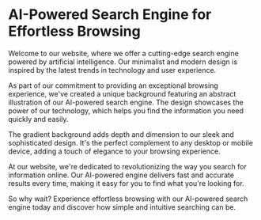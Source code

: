 <!--font:Poppins-->

# AI-Powered Search Engine for Effortless Browsing

Welcome to our website, where we offer a cutting-edge search engine powered by artificial intelligence. Our minimalist and modern design is inspired by the latest trends in technology and user experience.

As part of our commitment to providing an exceptional browsing experience, we've created a unique background featuring an abstract illustration of our AI-powered search engine. The design showcases the power of our technology, which helps you find the information you need quickly and easily.

The gradient background adds depth and dimension to our sleek and sophisticated design. It's the perfect complement to any desktop or mobile device, adding a touch of elegance to your browsing experience.

At our website, we're dedicated to revolutionizing the way you search for information online. Our AI-powered engine delivers fast and accurate results every time, making it easy for you to find what you're looking for.

So why wait? Experience effortless browsing with our AI-powered search engine today and discover how simple and intuitive searching can be.

<!--

Write me markdown content of website with wallpaper:

"A wallpaper featuring an abstract illustration of an AI-powered search engine, with a minimalist and modern design, set against a gradient background."

The header of the page should not be copy of the text but rather a real content of the website which is using this wallpaper.


---


# AI-Powered Search Engine for Modern Users

Welcome to our website, where we offer a cutting-edge search engine powered by artificial intelligence. Our minimalist and modern design is inspired by the latest trends in technology and user experience.

To enhance your browsing experience, we have created a unique wallpaper featuring an abstract illustration of our AI-powered search engine. The wallpaper showcases the power of our technology, which helps you find the information you need quickly and easily.

The wallpaper features a gradient background that adds depth and dimension to the design. It's perfect for anyone who wants to add a touch of sophistication to their desktop or mobile device.

At our website, we strive to provide the best possible search experience for modern users. With our AI-powered search engine and sleek design, you can enjoy fast and accurate results every time you search.

So why wait? Download our wallpaper today and experience the power of our AI-powered search engine for yourself!


---


Heading is too long, rewrite whole content.


---


# Experience the Power of Our AI-Powered Search Engine with a Modern Wallpaper

Welcome to our website, where we offer a cutting-edge search engine powered by artificial intelligence. Our minimalist and modern design is inspired by the latest trends in technology and user experience.

To enhance your browsing experience, we have created a unique wallpaper featuring an abstract illustration of our AI-powered search engine. The wallpaper showcases the power of our technology, which helps you find the information you need quickly and easily.

The wallpaper features a gradient background that adds depth and dimension to the design. It's perfect for anyone who wants to add a touch of sophistication to their desktop or mobile device.

At our website, we strive to provide the best possible search experience for modern users. With our AI-powered search engine and sleek design, you can enjoy fast and accurate results every time you search.

So why wait? Download our wallpaper today and experience the power of our AI-powered search engine for yourself!


---


Heading should not include word "wallpaper". The website should not be about the wallpaper itself, wallpaper is just a related background, rewrite whole content.


---


# Discover the Future of Search with Our AI-Powered Engine

Welcome to our website, where we offer a cutting-edge search engine powered by artificial intelligence. Our minimalist and modern design is inspired by the latest trends in technology and user experience.

As part of our commitment to providing an exceptional browsing experience, we've created a unique background featuring an abstract illustration of our AI-powered search engine. The design showcases the power of our technology, which helps you find the information you need quickly and easily.

The gradient background adds depth and dimension to our sleek and sophisticated design. It's the perfect complement to any desktop or mobile device, adding a touch of elegance to your browsing experience.

At our website, we're dedicated to revolutionizing the way you search for information online. Our AI-powered engine delivers fast and accurate results every time, making it easy for you to find what you're looking for.

So why wait? Explore the future of search with our AI-powered engine today and discover how effortless browsing can be.


---


Heading is too long, rewrite whole content.


---


# Experience Effortless Browsing with Our AI-Powered Search Engine

Welcome to our website, where we offer a cutting-edge search engine powered by artificial intelligence. Our minimalist and modern design is inspired by the latest trends in technology and user experience.

As part of our commitment to providing an exceptional browsing experience, we've created a unique background featuring an abstract illustration of our AI-powered search engine. The design showcases the power of our technology, which helps you find the information you need quickly and easily.

The gradient background adds depth and dimension to our sleek and sophisticated design. It's the perfect complement to any desktop or mobile device, adding a touch of elegance to your browsing experience.

At our website, we're dedicated to revolutionizing the way you search for information online. Our AI-powered engine delivers fast and accurate results every time, making it easy for you to find what you're looking for.

So why wait? Experience effortless browsing with our AI-powered search engine today and discover how simple and intuitive searching can be.


---


Write me a Google font which is best fitting for the website.

Pick from the list:
- Open Sans
- Great Vibes
- Lato
- Montserrat
- Dancing Script
- Exo 2
- Playfair Display
- Inter
- Poppins
- Raleway
- Orbitron
- Roboto
- Futura
- Lobster
- Barlow Condensed
- IBM Plex Sans
- Alegreya


Write just the font name nothing else.


---


Poppins

-->
